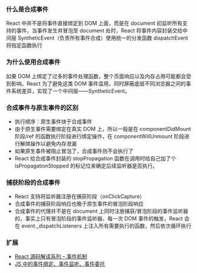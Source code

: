 ### 什么是合成事件

React 中并不是将事件直接绑定到 DOM 上面，而是在 document 初监听所有支持的事件，当事件发生并冒泡至 document 处时，React 将事件内容封装交给中间层 SyntheticEvent（负责所有事件合成）使用统一的分发函数 dispatchEvent 将指定函数执行

### 为什么使用合成事件

如果 DOM 上绑定了过多的事件处理函数，整个页面响应以及内存占用可能都会受到影响。React 为了避免这类 DOM 事件滥用，同时屏蔽底层不同浏览器之间的事件系统差异，实现了一个中间层——SyntheticEvent。

### 合成事件与原生事件的区别

- 执行顺序：原生事件快于合成事件
- 由于原生事件需要绑定在真实 DOM 上，所以一般是在 componentDidMount 阶段/ref 的函数执行阶段进行绑定操作，在 componentWillUnmount 阶段进行解绑操作以避免内存泄漏
- 如果原生事件被阻止冒泡了，合成事件则不会执行了
- React 给合成事件封装的 stopPropagation 函数在调用时给自己加了个 isPropagationStopped 的标记位来确定后续监听器是否执行。

### 捕获阶段的合成事件

- React 支持将监听器注册在捕获阶段（onClickCapture）
- 合成事件的捕获阶段响应也晚于原生事件的冒泡阶段响应
- 合成事件的代理并不是在 document 上同时注册捕获/冒泡阶段的事件监听器的，事实上只有冒泡阶段的事件监听器，每一次 DOM 事件的触发，React 会在 event._dispatchListeners 上注入所有需要执行的函数，然后依次循环执行

### 扩展

- [React 源码解读系列 – 事件机制](http://zhenhua-lee.github.io/react/react-event.html)
- [JS 中的事件绑定、事件监听、事件委托](http://blog.xieliqun.com/2016/08/12/event-delegate/)
